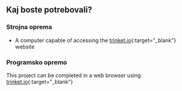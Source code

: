 ## Kaj boste potrebovali?

### Strojna oprema

+ A computer capable of accessing the [trinket.io](https://trinket.io){:target="_blank"} website

### Programsko opremo

This project can be completed in a web browser using [trinket.io](https://trinket.io){:target="_blank"}